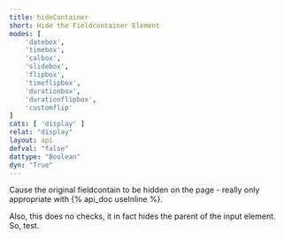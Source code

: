 ```yaml
---
title: hideContainer
short: Hide the Fieldcontainer Element
modes: [
	'datebox',
	'timebox',
	'calbox',
	'slidebox',
	'flipbox',
	'timeflipbox',
	'durationbox',
	'durationflipbox',
	'customflip'
]
cats: [ 'display' ]
relat: "display"
layout: api
defval: "false"
dattype: "Boolean"
dyn: "True"
---
```


Cause the original fieldcontain to be hidden on the page - really only appropriate with {% api_doc useInline %}.

Also, this does no checks, it in fact hides the parent of the input element.  So, test.

